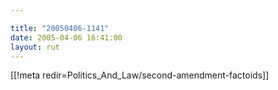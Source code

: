 ```yaml
---

title: "20050406-1141"
date: 2005-04-06 16:41:00
layout: rut
---
```


[[!meta redir=Politics_And_Law/second-amendment-factoids]]
